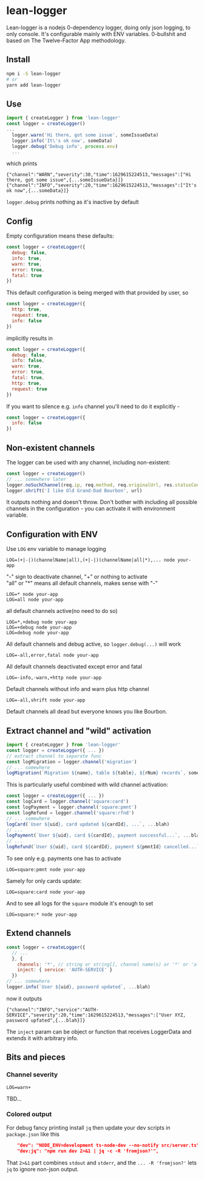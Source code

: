 # lean-logger
Lean-logger is a nodejs 0-dependency logger, doing only json logging, to only console. It's configurable mainly with ENV variables. 0-bullshit and based on The Twelve-Factor App methodology.

## Install
```bash
npm i -S lean-logger
# or
yarn add lean-logger
```
## Use
```javascript
import { createLogger } from 'lean-logger'
const logger = createLogger()
...
  logger.warn('Hi there, got some issue', someIssueData)
  logger.info('It\'s ok now', someData)
  logger.debug('Debug info', process.env)
  ...
```
which prints
```console
{"channel":"WARN","severity":30,"time":1629615224513,"messages":["Hi there, got some issue",{...someIssueData}]}
{"channel":"INFO","severity":20,"time":1629615224513,"messages":["It's ok now",{...someData}]}
```
`logger.debug` prints nothing as it's inactive by default

## Config
Empty configuration means these defaults:
```javascript
const logger = createLogger({
  debug: false,
  info: true,
  warn: true,
  error: true,
  fatal: true
})
```
This default configuration is being merged with that provided by user, so
```javascript
const logger = createLogger({
  http: true,
  request: true,
  info: false
})
```
implicitly results in
```javascript
const logger = createLogger({
  debug: false,
  info: false,
  warn: true,
  error: true,
  fatal: true,
  http: true,
  request: true
})
```
If you want to silence e.g. `info` channel you'll need to do it explicitly -
```javascript
const logger = createLogger({
  info: false
})
```
## Non-existent channels
The logger can be used with any channel, including non-existent:
```javascript
const logger = createLogger()
// ... somewhere later
logger.noSuchChannel(req.ip, req.method, req.originalUrl, res.statusCode)
logger.shrift('I like Old Grand-Dad Bourbon', url)
```
It outputs nothing and doesn't throw. Don't bother with including all possible channels in the configuration - you can activate it with environment variable.

## Configuration with ENV
Use `LOG` env variable to manage logging
```console
LOG=(+|-|)(channelName|all),(+|-|)(channelName|all|*),... node your-app
```
"-" sign to deactivate channel, "+" or nothing to activate<br />
"all" or "*" means all default channels, makes sense with "-"

```console
LOG=* node your-app
LOG=all node your-app
```
all default channels active(no need to do so)

```console
LOG=*,+debug node your-app
LOG=+debug node your-app
LOG=debug node your-app
```
All default channels and debug active, so `logger.debug(...)` will work

```console
LOG=-all,error,fatal node your-app
```
All default channels deactivated except error and fatal

```console
LOG=-info,-warn,+http node your-app
```
Default channels without info and warn plus http channel

```console
LOG=-all,shrift node your-app
```
Default channels all dead but everyone knows you like Bourbon.

## Extract channel and "wild" activation
```javascript
import { createLogger } from 'lean-logger'
const logger = createLogger({ ... })
// extract channel to separate func
const logMigration = logger.channel('migration')
// ... somewhere
logMigration(`Migration ${name}, table ${table}, ${rNum} records`, someData, ...blah)
```
This is particularly useful combined with wild channel activation:
```javascript
const logger = createLogger({ ... })
const logCard = logger.channel('square:card')
const logPayment = logger.channel('square:pmnt')
const logRefund = logger.channel('square:rfnd')
// ... somewhere
logCard(`User ${uid}, card updated ${cardId}, ...`, ...blah)
// ...
logPayment(`User ${uid}, card ${cardId}, payment successful...`, ...blah)
// ...
logRefund(`User ${uid}, card ${cardId}, payment ${pmntId} cancelled...`, ...blah)
```
To see only e.g. payments one has to activate
```console
LOG=square:pmnt node your-app
```
Samely for only cards update:
```console
LOG=square:card node your-app
```
And to see all logs for the `square` module it's enough to set
```console
LOG=square:* node your-app
```
## Extend channels
```javascript
const logger = createLogger({
  // ...
  }, {
    channels: '*', // string or string[], channel name(s) or '*' or 'all'
    inject: { service: 'AUTH-SERVICE' }
  })
// ... somewhere
logger.info(`User ${uid}, password updated`, ...blah)
```
now it outputs
```console
{"channel":"INFO","service":"AUTH-SERVICE","severity":20,"time":1629615224513,"messages":["User XYZ, password upfated",{...blah}]}

```
The `inject` param can be object or function that receives LoggerData and extends it with arbitrary info.

## Bits and pieces
### Channel severity
```
LOG=warn+
```
TBD...
### Colored output
For debug fancy printing install `jq` then update your dev scripts in `package.json` like this
```json
    "dev": "NODE_ENV=development ts-node-dev --no-notify src/server.ts",
    "dev:jq": "npm run dev 2>&1 | jq -c -R 'fromjson?'",
```
That `2>&1` part combines `stdout` and `stderr`, and the `... -R 'fromjson?'` lets `jq` to ignore non-json output.

